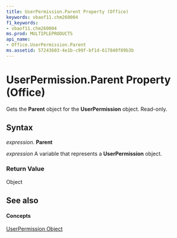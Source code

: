 ```yaml
---
title: UserPermission.Parent Property (Office)
keywords: vbaof11.chm260004
f1_keywords:
- vbaof11.chm260004
ms.prod: MULTIPLEPRODUCTS
api_name:
- Office.UserPermission.Parent
ms.assetid: 57243603-4e1b-c99f-bf1d-617840f89b3b
---
```



# UserPermission.Parent Property (Office)

Gets the  **Parent** object for the **UserPermission** object. Read-only.


## Syntax

 _expression_. **Parent**

 _expression_ A variable that represents a **UserPermission** object.


### Return Value

Object


## See also


#### Concepts


[UserPermission Object](userpermission-object-office.md)

